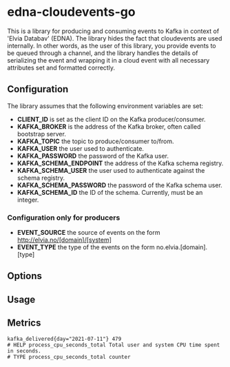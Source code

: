 # edna-cloudevents-go
This is a library for producing and consuming events to Kafka in context of 'Elvia Databav' (EDNA). The library hides
the fact that cloudevents are used internally. In other words, as the user of this library, you provide events to be
queued through a channel, and the library handles the details of serializing the event and wrapping it in a cloud event
with all necessary attributes set and formatted correctly.

## Configuration
The library assumes that the following environment variables are set:
* **CLIENT_ID** is set as the client ID on the Kafka producer/consumer.
* **KAFKA_BROKER** is the address of the Kafka broker, often called bootstrap server.
* **KAFKA_TOPIC** the topic to produce/consumer to/from.
* **KAFKA_USER** the user used to authenticate.
* **KAFKA_PASSWORD** the password of the Kafka user.
* **KAFKA_SCHEMA_ENDPOINT** the address of the Kafka schema registry.
* **KAFKA_SCHEMA_USER** the user used to authenticate against the schema registry.
* **KAFKA_SCHEMA_PASSWORD** the password of the Kafka schema user.
* **KAFKA_SCHEMA_ID** the ID of the schema. Currently, must be an integer.
  
### Configuration only for producers
* **EVENT_SOURCE** the source of events on the form http://elvia.no/[domain]/[system]
* **EVENT_TYPE** the type of the events on the form no.elvia.[domain].[type]

## Options

## Usage

## Metrics
```
kafka_delivered{day="2021-07-11"} 479
# HELP process_cpu_seconds_total Total user and system CPU time spent in seconds.
# TYPE process_cpu_seconds_total counter
```